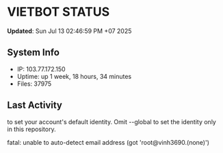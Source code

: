 # VIETBOT STATUS
**Updated**: Sun Jul 13 02:46:59 PM +07 2025

## System Info
- IP: 103.77.172.150
- Uptime: up 1 week, 18 hours, 34 minutes
- Files: 37975

## Last Activity

to set your account's default identity.
Omit --global to set the identity only in this repository.

fatal: unable to auto-detect email address (got 'root@vinh3690.(none)')
